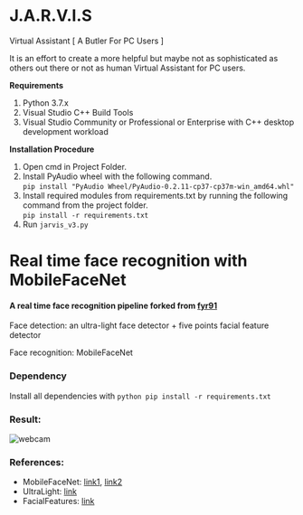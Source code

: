 # J.A.R.V.I.S
Virtual Assistant [ A Butler For PC Users ]

It is an effort to create a more helpful but maybe not as sophisticated as others out there or not as human Virtual Assistant for PC users.

**Requirements**
1. Python 3.7.x
2. Visual Studio C++ Build Tools
3. Visual Studio Community or Professional or Enterprise with C++ desktop development workload

**Installation Procedure**
1. Open cmd in Project Folder.  
2. Install PyAudio wheel with the following command.  
   ```pip install "PyAudio Wheel/PyAudio-0.2.11-cp37-cp37m-win_amd64.whl"```  
3. Install required modules from requirements.txt by running the following command from the project folder.  
```pip install -r requirements.txt```  
4. Run ```jarvis_v3.py```

# Real time face recognition with MobileFaceNet
#### A real time face recognition pipeline forked from [fyr91](https://github.com/fyr91/face_recognition)

Face detection: an ultra-light face detector + five points facial feature detector

Face recognition: MobileFaceNet

### Dependency
Install all dependencies with 
```python pip install -r requirements.txt```

### Result:
![webcam](output/recog_trim.gif)

### References:
- MobileFaceNet: [link1](https://arxiv.org/abs/1804.07573), [link2](https://github.com/yangxue0827/MobileFaceNet_Tensorflow)
- UltraLight: [link](https://github.com/Linzaer/Ultra-Light-Fast-Generic-Face-Detector-1MB)
- FacialFeatures: [link](https://github.com/ageitgey/face_recognition)
